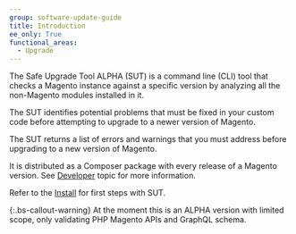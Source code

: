 ```yaml
---
group: software-update-guide
title: Introduction
ee_only: True
functional_areas:
  - Upgrade
---
```


The Safe Upgrade Tool ALPHA (SUT) is a command line (CLI) tool that checks a Magento instance against a specific version by analyzing all the non-Magento modules installed in it.

The SUT identifies potential problems that must be fixed in your custom code before attempting to upgrade to a newer version of Magento.

The SUT returns a list of errors and warnings that you must address before upgrading to a new version of Magento.

It is distributed as a Composer package with every release of a Magento version. See [Developer]({{site.baseurl}}/safe-upgrade-tool/developer.html) topic for more information.

Refer to the [Install]({{site.baseurl}}/safe-upgrade-tool/install.html) for first steps with SUT.

{:.bs-callout-warning}
At the moment this is an ALPHA version with limited scope, only validating PHP Magento APIs and GraphQL schema.